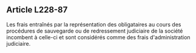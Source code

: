 Article L228-87
----
Les frais entraînés par la représentation des obligataires au cours des
procédures de sauvegarde ou de redressement judiciaire de la société incombent à
celle-ci et sont considérés comme des frais d'administration judiciaire.
